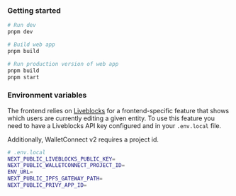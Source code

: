 ### Getting started

```sh
# Run dev
pnpm dev

# Build web app
pnpm build

# Run production version of web app
pnpm build
pnpm start
```

### Environment variables

The frontend relies on [Liveblocks](https://liveblocks.io) for a frontend-specific feature that shows which users are currently editing a given entity. To use this feature you need to have a Liveblocks API key configured and in your `.env.local` file.

Additionally, WalletConnect v2 requires a project id.

```bash
# .env.local
NEXT_PUBLIC_LIVEBLOCKS_PUBLIC_KEY=
NEXT_PUBLIC_WALLETCONNECT_PROJECT_ID=
ENV_URL=
NEXT_PUBLIC_IPFS_GATEWAY_PATH=
NEXT_PUBLIC_PRIVY_APP_ID=
```
